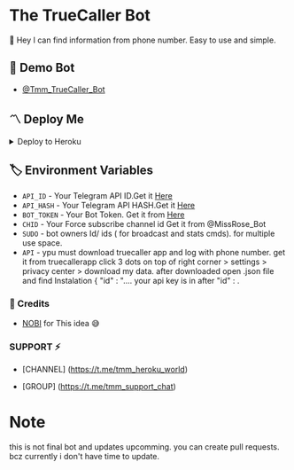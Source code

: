 # The TrueCaller Bot
👾 Hey I can find information from phone number. Easy to use and simple. 

## 🚀 Demo Bot
- [@Tmm_TrueCaller_Bot](https://t.me/Tmm_TrueCaller_Bot)

<h2>〽️ Deploy Me </h2> 
  
<details><summary> Deploy to Heroku </summary>
  
<a href="https://heroku.com/deploy?template=https://github.com/TMM-TEAM/truecallerbot"> <img src="https://img.shields.io/badge/Deploy%20To%20Heroku-black?style=for-the-badge&logo=heroku" width="220" height="38.45"></p></a>
</details>


## 🏷 Environment Variables
  - `API_ID` - Your Telegram API ID.Get it [Here](my.telegram.org)
  - `API_HASH` - Your Telegram API HASH.Get it [Here](my.telegram.org)
  - `BOT_TOKEN` - Your Bot Token. Get it from [Here](https://t.me/BotFather)
  - `CHID` - Your Force subscribe channel id Get it from @MissRose_Bot
  - `SUDO` - bot owners Id/ ids ( for broadcast and stats cmds). for multiple use space.
  - `API` - ypu must download truecaller app and log with phone number. get it from truecallerapp click 3 dots on top of right corner > settings > privacy center > download my data. after downloaded open .json file and find Instalation { "id" : "....
your api key is in after "id" : .
  
### 💫 Credits
 - [NOBI](https://t.me/expertcoderr) for This idea 😅
 
 ### SUPPORT ⚡
 
 - [CHANNEL] (https://t.me/tmm_heroku_world) 

 - [GROUP] (https://t.me/tmm_support_chat)
 
# Note 
this is not final bot and updates upcomming. you can create pull requests. bcz currently i don't have time to update. 


